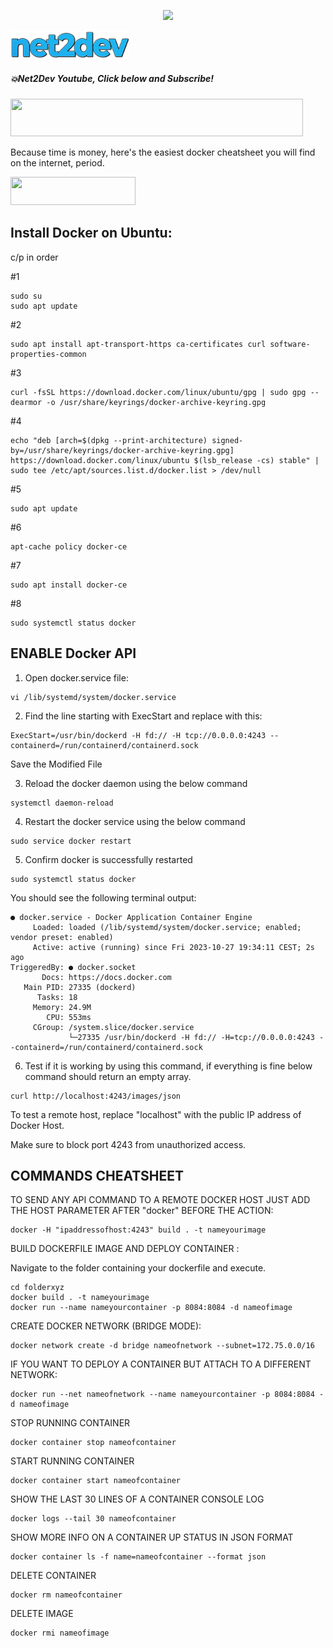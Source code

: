 <p align="center">
  <img src="https://capsule-render.vercel.app/api?type=waving&color=gradient&text=DockerCheatSheet&height=100&section=header"/>
</p>
<img src="https://github.com/net2devcrypto/misc/blob/main/net2dev-sociallogo.png" width="190" height="45">
<h5>💥Net2Dev Youtube, Click below and Subscribe!</h5>
<a href="http://youtube.a3b.io" target="_blank"><img src="https://github.com/net2devcrypto/misc/blob/main/gif.gif" width="468" height="60"/>
  <p align="left">
  <a href="https://www.youtube.com/channel/UC0NtdkyM5oIhxDTKsxO7bbA">
  </a>
</p>

 
Because time is money, here's the easiest docker cheatsheet you will find on the internet, period.

<img src="https://upload.wikimedia.org/wikipedia/commons/thumb/4/4e/Docker_%28container_engine%29_logo.svg/1280px-Docker_%28container_engine%29_logo.svg.png" width="200" height="45">

## Install Docker on Ubuntu:
c/p in order

#1
```
sudo su
sudo apt update
```
#2
```
sudo apt install apt-transport-https ca-certificates curl software-properties-common
```
#3
```
curl -fsSL https://download.docker.com/linux/ubuntu/gpg | sudo gpg --dearmor -o /usr/share/keyrings/docker-archive-keyring.gpg
```
#4
```
echo "deb [arch=$(dpkg --print-architecture) signed-by=/usr/share/keyrings/docker-archive-keyring.gpg] https://download.docker.com/linux/ubuntu $(lsb_release -cs) stable" | sudo tee /etc/apt/sources.list.d/docker.list > /dev/null
```
#5
```
sudo apt update
```
#6
```
apt-cache policy docker-ce
```
#7
```
sudo apt install docker-ce
```
#8
```
sudo systemctl status docker
```
##

## ENABLE Docker  API

1. Open docker.service file:
```
vi /lib/systemd/system/docker.service
```

2. Find the line starting with ExecStart and replace with this:
```
ExecStart=/usr/bin/dockerd -H fd:// -H tcp://0.0.0.0:4243 --containerd=/run/containerd/containerd.sock
```

Save the Modified File
	
3. Reload the docker daemon using the below command
```
systemctl daemon-reload
```

4. Restart the docker service using the below command
```
sudo service docker restart
```

5. Confirm docker is successfully restarted
```
sudo systemctl status docker
```

You should see the following terminal output:

```
● docker.service - Docker Application Container Engine
     Loaded: loaded (/lib/systemd/system/docker.service; enabled; vendor preset: enabled)
     Active: active (running) since Fri 2023-10-27 19:34:11 CEST; 2s ago
TriggeredBy: ● docker.socket
       Docs: https://docs.docker.com
   Main PID: 27335 (dockerd)
      Tasks: 18
     Memory: 24.9M
        CPU: 553ms
     CGroup: /system.slice/docker.service
             └─27335 /usr/bin/dockerd -H fd:// -H=tcp://0.0.0.0:4243 --containerd=/run/containerd/containerd.sock
```

6. Test if it is working by using this command, if everything is fine below command should return an empty array.
```
curl http://localhost:4243/images/json
```

To test a remote host, replace "localhost" with the public IP address of Docker Host.

Make sure to block port 4243 from unauthorized access.

##

## COMMANDS CHEATSHEET


TO SEND ANY API COMMAND TO A REMOTE DOCKER HOST JUST ADD THE HOST PARAMETER AFTER "docker" BEFORE THE ACTION:

```
docker -H "ipaddressofhost:4243" build . -t nameyourimage
```

BUILD DOCKERFILE IMAGE AND DEPLOY CONTAINER :

Navigate to the folder containing your dockerfile and execute.
```
cd folderxyz
docker build . -t nameyourimage
docker run --name nameyourcontainer -p 8084:8084 -d nameofimage
```

CREATE DOCKER NETWORK (BRIDGE MODE):

```
docker network create -d bridge nameofnetwork --subnet=172.75.0.0/16
```

IF YOU WANT TO DEPLOY A CONTAINER  BUT ATTACH TO A DIFFERENT NETWORK:

```
docker run --net nameofnetwork --name nameyourcontainer -p 8084:8084 -d nameofimage
```

STOP RUNNING CONTAINER

```
docker container stop nameofcontainer
```

START RUNNING CONTAINER
```
docker container start nameofcontainer
```

SHOW THE LAST 30 LINES OF A CONTAINER CONSOLE LOG 
```
docker logs --tail 30 nameofcontainer
```

SHOW MORE INFO ON A CONTAINER UP STATUS IN JSON FORMAT
```
docker container ls -f name=nameofcontainer --format json
```

DELETE CONTAINER
```
docker rm nameofcontainer
```

DELETE IMAGE
```
docker rmi nameofimage
```
